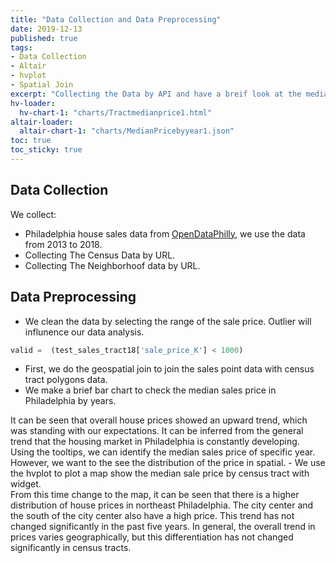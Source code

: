 ```yaml
---
title: "Data Collection and Data Preprocessing"
date: 2019-12-13
published: true
tags: 
- Data Collection
- Altair
- hvplot
- Spatial Join
excerpt: "Collecting the Data by API and have a breif look at the median hosue price in Philadelphia from 2013 to 2015."
hv-loader:
  hv-chart-1: "charts/Tractmedianprice1.html"
altair-loader:
  altair-chart-1: "charts/MedianPricebyyear1.json"
toc: true
toc_sticky: true
---
```


## Data Collection

We collect:
- Philadelphia house sales data from [OpenDataPhilly](https://cityofphiladelphia.carto.com/u/phl/me), we use the data from 2013 to 2018.
- Collecting The Census Data by URL.
- Collecting The Neighborhoof data by URL.

## Data Preprocessing

- We clean the data by selecting the range of the sale price. Outlier will influnence our data analysis.
```python
valid =  (test_sales_tract18['sale_price_K'] < 1000)
```
- First, we do the geospatial join to join the sales point data with census tract polygons data.
- We make a brief bar chart to check the median sales price in Philadelphia by years.
<div id="altair-chart-1"></div> 
It can be seen that overall house prices showed an upward trend, which was standing with our expectations. It can be inferred from the general trend that the housing market in Philadelphia is constantly developing. Using the tooltips, we can identify the median sales price of specific year. However, we want to the see the distribution of the price in spatial.
- We use the hvplot to plot a map show the median sale price by census tract with widget.
<div id="hv-chart-1"></div>
From this time change to the map, it can be seen that there is a higher distribution of house prices in northeast Philadelphia. The city center and the south of the city center also have a high price. This trend has not changed significantly in the past five years. In general, the overall trend in prices varies geographically, but this differentiation has not changed significantly in census tracts.







